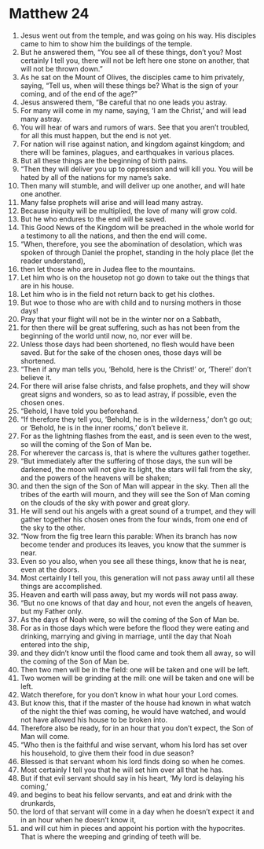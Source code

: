 ﻿
# Matthew 24
1. Jesus went out from the temple, and was going on his way. His disciples came to him to show him the buildings of the temple. 
2. But he answered them, “You see all of these things, don’t you? Most certainly I tell you, there will not be left here one stone on another, that will not be thrown down.” 
3. As he sat on the Mount of Olives, the disciples came to him privately, saying, “Tell us, when will these things be? What is the sign of your coming, and of the end of the age?” 
4. Jesus answered them, “Be careful that no one leads you astray. 
5. For many will come in my name, saying, ‘I am the Christ,’ and will lead many astray. 
6. You will hear of wars and rumors of wars. See that you aren’t troubled, for all this must happen, but the end is not yet. 
7. For nation will rise against nation, and kingdom against kingdom; and there will be famines, plagues, and earthquakes in various places. 
8. But all these things are the beginning of birth pains. 
9. “Then they will deliver you up to oppression and will kill you. You will be hated by all of the nations for my name’s sake. 
10. Then many will stumble, and will deliver up one another, and will hate one another. 
11. Many false prophets will arise and will lead many astray. 
12. Because iniquity will be multiplied, the love of many will grow cold. 
13. But he who endures to the end will be saved. 
14. This Good News of the Kingdom will be preached in the whole world for a testimony to all the nations, and then the end will come. 
15. “When, therefore, you see the abomination of desolation, which was spoken of through Daniel the prophet, standing in the holy place (let the reader understand), 
16. then let those who are in Judea flee to the mountains. 
17. Let him who is on the housetop not go down to take out the things that are in his house. 
18. Let him who is in the field not return back to get his clothes. 
19. But woe to those who are with child and to nursing mothers in those days! 
20. Pray that your flight will not be in the winter nor on a Sabbath, 
21. for then there will be great suffering, such as has not been from the beginning of the world until now, no, nor ever will be. 
22. Unless those days had been shortened, no flesh would have been saved. But for the sake of the chosen ones, those days will be shortened. 
23. “Then if any man tells you, ‘Behold, here is the Christ!’ or, ‘There!’ don’t believe it. 
24. For there will arise false christs, and false prophets, and they will show great signs and wonders, so as to lead astray, if possible, even the chosen ones. 
25. “Behold, I have told you beforehand. 
26. “If therefore they tell you, ‘Behold, he is in the wilderness,’ don’t go out; or ‘Behold, he is in the inner rooms,’ don’t believe it. 
27. For as the lightning flashes from the east, and is seen even to the west, so will the coming of the Son of Man be. 
28. For wherever the carcass is, that is where the vultures gather together. 
29. “But immediately after the suffering of those days, the sun will be darkened, the moon will not give its light, the stars will fall from the sky, and the powers of the heavens will be shaken; 
30. and then the sign of the Son of Man will appear in the sky. Then all the tribes of the earth will mourn, and they will see the Son of Man coming on the clouds of the sky with power and great glory. 
31. He will send out his angels with a great sound of a trumpet, and they will gather together his chosen ones from the four winds, from one end of the sky to the other. 
32. “Now from the fig tree learn this parable: When its branch has now become tender and produces its leaves, you know that the summer is near. 
33. Even so you also, when you see all these things, know that he is near, even at the doors. 
34. Most certainly I tell you, this generation will not pass away until all these things are accomplished. 
35. Heaven and earth will pass away, but my words will not pass away. 
36. “But no one knows of that day and hour, not even the angels of heaven, but my Father only. 
37. As the days of Noah were, so will the coming of the Son of Man be. 
38. For as in those days which were before the flood they were eating and drinking, marrying and giving in marriage, until the day that Noah entered into the ship, 
39. and they didn’t know until the flood came and took them all away, so will the coming of the Son of Man be. 
40. Then two men will be in the field: one will be taken and one will be left. 
41. Two women will be grinding at the mill: one will be taken and one will be left. 
42. Watch therefore, for you don’t know in what hour your Lord comes. 
43. But know this, that if the master of the house had known in what watch of the night the thief was coming, he would have watched, and would not have allowed his house to be broken into. 
44. Therefore also be ready, for in an hour that you don’t expect, the Son of Man will come. 
45. “Who then is the faithful and wise servant, whom his lord has set over his household, to give them their food in due season? 
46. Blessed is that servant whom his lord finds doing so when he comes. 
47. Most certainly I tell you that he will set him over all that he has. 
48. But if that evil servant should say in his heart, ‘My lord is delaying his coming,’ 
49. and begins to beat his fellow servants, and eat and drink with the drunkards, 
50. the lord of that servant will come in a day when he doesn’t expect it and in an hour when he doesn’t know it, 
51. and will cut him in pieces and appoint his portion with the hypocrites. That is where the weeping and grinding of teeth will be. 
